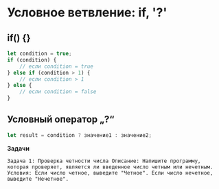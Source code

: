 # Условное ветвление: if, '?'

## if() {}

```js
let condition = true;
if (condition) {
    // если condition = true
} else if (condition > 1) {
    // если condition > 1
} else {
    // если condition = false
}
```

## Условный оператор „?“

```js
let result = condition ? значение1 : значение2;

```
**Задачи**

`
    Задача 1: Проверка четности числа
    Описание: Напишите программу, которая проверяет, является ли введенное число четным или нечетным.
    Условия:
    Если число четное, выведите "Четное".
    Если число нечетное, выведите "Нечетное".
`